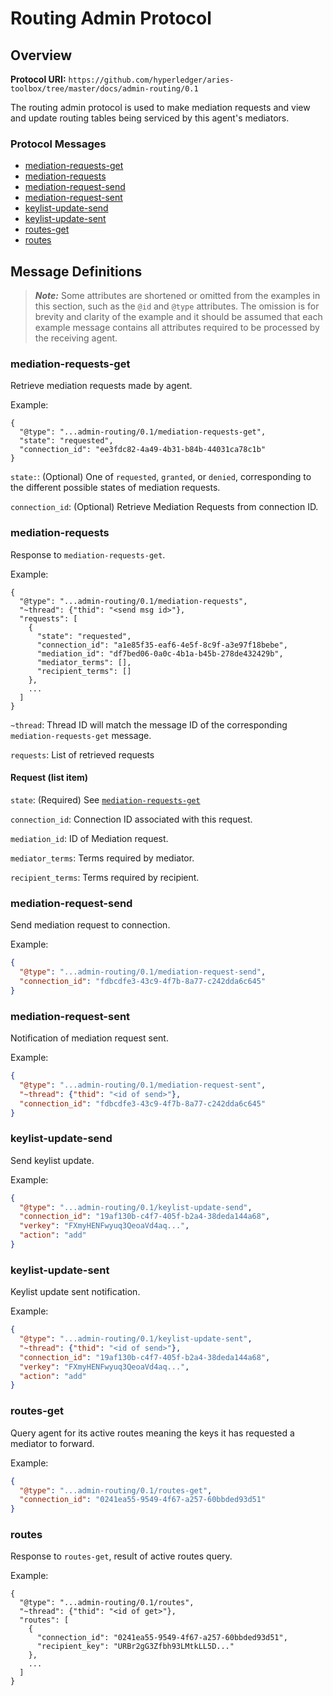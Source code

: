 Routing Admin Protocol
======================

## Overview

**Protocol URI:** `https://github.com/hyperledger/aries-toolbox/tree/master/docs/admin-routing/0.1`

The routing admin protocol is used to make mediation requests and view and
update routing tables being serviced by this agent's mediators.

### Protocol Messages
- [mediation-requests-get](#mediation-requests-get)
- [mediation-requests](#mediation-requests)
- [mediation-request-send](#mediation-request-send)
- [mediation-request-sent](#mediation-request-sent)
- [keylist-update-send](#keylist-update-send)
- [keylist-update-sent](#keylist-update-sent)
- [routes-get](#routes-get)
- [routes](#routes)

## Message Definitions

> _**Note:**_ Some attributes are shortened or omitted from the examples in this
> section, such as the `@id` and `@type` attributes. The omission is for brevity
> and clarity of the example and it should be assumed that each example message
> contains all attributes required to be processed by the receiving agent.

### mediation-requests-get
Retrieve mediation requests made by agent.

Example:
```jsonc
{
  "@type": "...admin-routing/0.1/mediation-requests-get",
  "state": "requested",
  "connection_id": "ee3fdc82-4a49-4b31-b84b-44031ca78c1b"
}
```

`state:`: (Optional) One of `requested`, `granted`, or `denied`, corresponding
to the different possible states of mediation requests.

`connection_id`: (Optional) Retrieve Mediation Requests from connection ID.

### mediation-requests
Response to `mediation-requests-get`.

Example:
```jsonc
{
  "@type": "...admin-routing/0.1/mediation-requests",
  "~thread": {"thid": "<send msg id>"},
  "requests": [
    {
      "state": "requested",
      "connection_id": "a1e85f35-eaf6-4e5f-8c9f-a3e97f18bebe",
      "mediation_id": "df7bed06-0a0c-4b1a-b45b-278de432429b",
      "mediator_terms": [],
      "recipient_terms": []
    },
    ...
  ]
}
```

`~thread`: Thread ID will match the message ID of the corresponding
`mediation-requests-get` message.

`requests`: List of retrieved requests

#### Request (list item)

`state`: (Required) See [`mediation-requests-get`](#mediation-requests-get)

`connection_id`: Connection ID associated with this request.

`mediation_id`: ID of Mediation request.

`mediator_terms`: Terms required by mediator.

`recipient_terms`: Terms required by recipient.

### mediation-request-send
Send mediation request to connection.

Example:
```json
{
  "@type": "...admin-routing/0.1/mediation-request-send",
  "connection_id": "fdbcdfe3-43c9-4f7b-8a77-c242dda6c645"
}
```

### mediation-request-sent
Notification of mediation request sent.

Example:
```json
{
  "@type": "...admin-routing/0.1/mediation-request-sent",
  "~thread": {"thid": "<id of send>"},
  "connection_id": "fdbcdfe3-43c9-4f7b-8a77-c242dda6c645"
}
```

### keylist-update-send
Send keylist update.

Example:
```json
{
  "@type": "...admin-routing/0.1/keylist-update-send",
  "connection_id": "19af130b-c4f7-405f-b2a4-38deda144a68",
  "verkey": "FXmyHENFwyuq3QeoaVd4aq...",
  "action": "add"
}
```

### keylist-update-sent
Keylist update sent notification.

Example:
```json
{
  "@type": "...admin-routing/0.1/keylist-update-sent",
  "~thread": {"thid": "<id of send>"},
  "connection_id": "19af130b-c4f7-405f-b2a4-38deda144a68",
  "verkey": "FXmyHENFwyuq3QeoaVd4aq...",
  "action": "add"
}
```

### routes-get
Query agent for its active routes meaning the keys it has requested a mediator
to forward.

Example:
```json
{
  "@type": "...admin-routing/0.1/routes-get",
  "connection_id": "0241ea55-9549-4f67-a257-60bbded93d51"
}
```

### routes
Response to `routes-get`, result of active routes query.

Example:
```jsonc
{
  "@type": "...admin-routing/0.1/routes",
  "~thread": {"thid": "<id of get>"},
  "routes": [
    {
      "connection_id": "0241ea55-9549-4f67-a257-60bbded93d51",
      "recipient_key": "URBr2gG3Zfbh93LMtkLL5D..."
    },
    ...
  ]
}
```
